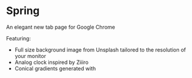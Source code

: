 # Spring
An elegant new tab page for Google Chrome

Featuring:
- Full size background image from Unsplash tailored to the resolution of your monitor
- Analog clock inspired by Ziiiro
- Conical gradients generated with

